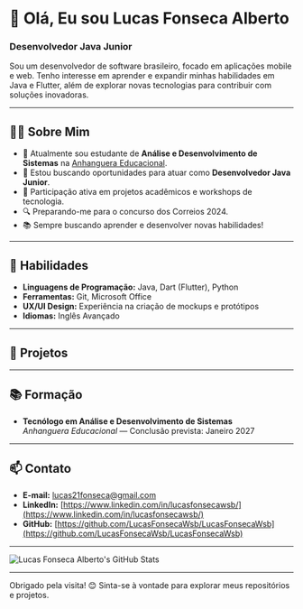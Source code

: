 # 👋 Olá, Eu sou Lucas Fonseca Alberto

### Desenvolvedor Java Junior

Sou um desenvolvedor de software brasileiro, focado em aplicações mobile e web. Tenho interesse em aprender e expandir minhas habilidades em Java e Flutter, além de explorar novas tecnologias para contribuir com soluções inovadoras.

---

## 🧑‍💻 Sobre Mim

- 💼 Atualmente sou estudante de **Análise e Desenvolvimento de Sistemas** na [Anhanguera Educacional](https://www.anhanguera.com).
- 🌱 Estou buscando oportunidades para atuar como **Desenvolvedor Java Junior**.
- 🧩 Participação ativa em projetos acadêmicos e workshops de tecnologia.
- 🔍 Preparando-me para o concurso dos Correios 2024.
- 📚 Sempre buscando aprender e desenvolver novas habilidades!

---

## 🚀 Habilidades

- **Linguagens de Programação:** Java, Dart (Flutter), Python
- **Ferramentas:** Git, Microsoft Office
- **UX/UI Design:** Experiência na criação de mockups e protótipos
- **Idiomas:** Inglês Avançado

---

## 📝 Projetos


---

## 📚 Formação

- **Tecnólogo em Análise e Desenvolvimento de Sistemas**  
  *Anhanguera Educacional* — Conclusão prevista: Janeiro 2027

---

## 📫 Contato

- **E-mail:** [lucas21fonseca@gmail.com](mailto:lucas21fonseca@gmail.com)
- **LinkedIn:** [https://www.linkedin.com/in/lucasfonsecawsb/](https://www.linkedin.com/in/lucasfonsecawsb/)
- **GitHub:** [https://github.com/LucasFonsecaWsb/LucasFonsecaWsb](https://github.com/LucasFonsecaWsb/LucasFonsecaWsb)

---

![Lucas Fonseca Alberto's GitHub Stats](https://github-readme-stats.vercel.app/api?username=LucasFonsecaWsb&show_icons=true&theme=radical)

---

Obrigado pela visita! 😊 Sinta-se à vontade para explorar meus repositórios e projetos.
